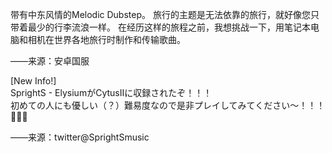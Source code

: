 带有中东风情的Melodic Dubstep。 旅行的主题是无法依靠的旅行，就好像您只带着最少的行李流浪一样。      在经历这样的旅程之前，我想挑战一下，用笔记本电脑和相机在世界各地旅行时制作和传输歌曲。    

——来源：安卓国服    

\[New Info!\]  
SprightS - ElysiumがCytusⅡに収録されたぞ！！！  
初めての人にも優しい（？）難易度なので是非プレイしてみてください〜！！！💃💃💃   

——来源：twitter@SprightSmusic